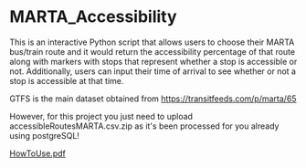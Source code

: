 # MARTA_Accessibility
This is an interactive Python script that allows users to choose their MARTA bus/train route and it would return the accessibility percentage of that route along with markers with stops that represent whether a stop is accessible or not. Additionally, users can input their time of arrival to see whether or not a stop is accessible at that time.

GTFS is the main dataset obtained from https://transitfeeds.com/p/marta/65

However, for this project you just need to upload accessibleRoutesMARTA.csv.zip as it's been processed for you already using postgreSQL!

[HowToUse.pdf](https://github.com/user-attachments/files/18041423/HowToUse.pdf)
